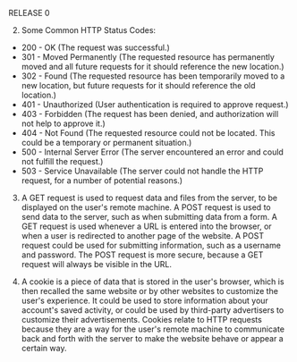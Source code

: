 RELEASE 0

2. Some Common HTTP Status Codes:
* 200 - OK (The request was successful.)
* 301 - Moved Permanently (The requested resource has permanently moved and all future requests for it should reference the new location.)
* 302 - Found (The requested resource has been temporarily moved to a new location, but future requests for it should reference the old location.)
* 401 - Unauthorized (User authentication is required to approve request.)
* 403 - Forbidden (The request has been denied, and authorization will not help to approve it.)
* 404 - Not Found (The requested resource could not be located. This could be a temporary or permanent situation.)
* 500 - Internal Server Error (The server encountered an error and could not fulfill the request.)
* 503 - Service Unavailable (The server could not handle the HTTP request, for a number of potential reasons.)

3. A GET request is used to request data and files from the server, to be displayed on the user's remote machine. A POST request is used to send data to the server, such as when submitting data from a form. A GET request is used whenever a URL is entered into the browser, or when a user is redirected to another page of the website. A POST request could be used for submitting information, such as a username and password. The POST request is more secure, because a GET request will always be visible in the URL.

4. A cookie is a piece of data that is stored in the user's browser, which is then recalled the same website or by other websites to customize the user's experience. It could be used to store information about your account's saved activity, or could be used by third-party advertisers to customize their advertisements. Cookies relate to HTTP requests because they are a way for the user's remote machine to communicate back and forth with the server to make the website behave or appear a certain way.